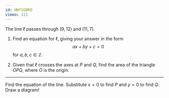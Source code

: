 ```yaml
---
id: HWf1GBRO
vimeo: 111
---
```


The line $\ell$ passes through $(9,12)$ and $(11,7)$.

 1. Find an equation for $\ell$, giving your answer in the form
    $$
    ax + by + c = 0
    $$
    for $a,b,c \in \mathbb{Z}$.

 1. Given that $\ell$ crosses the axes at $P$ and $Q$, find the area of the triangle $OPQ$, where $O$ is the origin.

---

Find the equation of the line. Substitute $x=0$ to find $P$ and $y=0$ to find $Q$. Draw a diagram!
